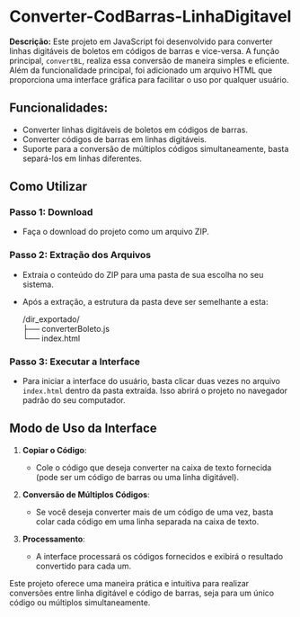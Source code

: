 # Converter-CodBarras-LinhaDigitavel

**Descrição:**
Este projeto em JavaScript foi desenvolvido para converter linhas digitáveis de boletos em códigos de barras e vice-versa. A função principal, `convertBL`, realiza essa conversão de maneira simples e eficiente. Além da funcionalidade principal, foi adicionado um arquivo HTML que proporciona uma interface gráfica para facilitar o uso por qualquer usuário.

## Funcionalidades:
- Converter linhas digitáveis de boletos em códigos de barras.
- Converter códigos de barras em linhas digitáveis.
- Suporte para a conversão de múltiplos códigos simultaneamente, basta separá-los em linhas diferentes.

## Como Utilizar

### Passo 1: Download
- Faça o download do projeto como um arquivo ZIP.

### Passo 2: Extração dos Arquivos
- Extraia o conteúdo do ZIP para uma pasta de sua escolha no seu sistema.
- Após a extração, a estrutura da pasta deve ser semelhante a esta:

  /dir_exportado/  
      ├── converterBoleto.js  
      └── index.html

### Passo 3: Executar a Interface
- Para iniciar a interface do usuário, basta clicar duas vezes no arquivo `index.html` dentro da pasta extraída. Isso abrirá o projeto no navegador padrão do seu computador.

## Modo de Uso da Interface

1. **Copiar o Código**:
   - Cole o código que deseja converter na caixa de texto fornecida (pode ser um código de barras ou uma linha digitável).

2. **Conversão de Múltiplos Códigos**:
   - Se você deseja converter mais de um código de uma vez, basta colar cada código em uma linha separada na caixa de texto.

3. **Processamento**:
   - A interface processará os códigos fornecidos e exibirá o resultado convertido para cada um.

Este projeto oferece uma maneira prática e intuitiva para realizar conversões entre linha digitável e código de barras, seja para um único código ou múltiplos simultaneamente.
